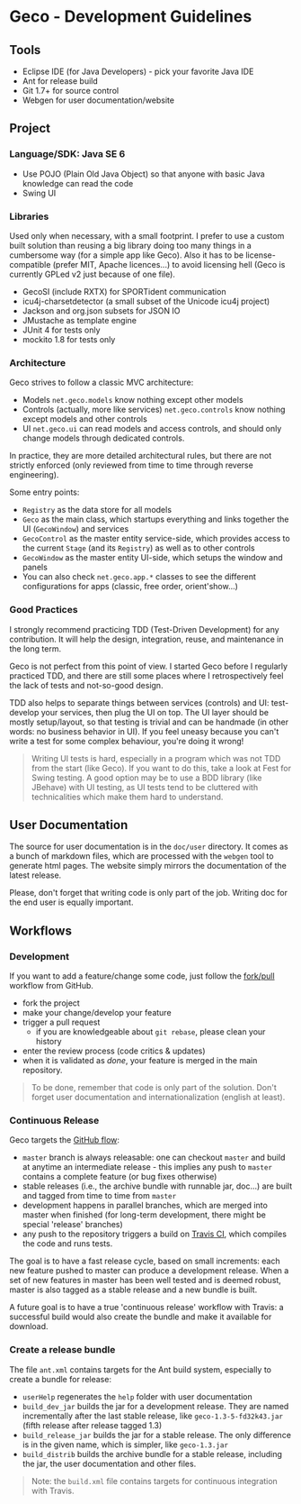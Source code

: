 Geco - Development Guidelines
=============================

Tools
-----

- Eclipse IDE (for Java Developers) - pick your favorite Java IDE
- Ant for release build
- Git 1.7+ for source control
- Webgen for user documentation/website

Project
-------

### Language/SDK: Java SE 6

- Use POJO (Plain Old Java Object) so that anyone with basic Java knowledge can read the code
- Swing UI

### Libraries

Used only when necessary, with a small footprint. I prefer to use a custom built solution than reusing a big library doing too many things in a cumbersome way (for a simple app like Geco). Also it has to be license-compatible (prefer MIT, Apache licences...) to avoid licensing hell (Geco is currently GPLed v2 just because of one file).

- GecoSI (include RXTX) for SPORTident communication
- icu4j-charsetdetector (a small subset of the Unicode icu4j project)
- Jackson and org.json subsets for JSON IO
- JMustache as template engine
- JUnit 4 for tests only
- mockito 1.8 for tests only

### Architecture

Geco strives to follow a classic MVC architecture:

- Models `net.geco.models` know nothing except other models
- Controls (actually, more like services) `net.geco.controls` know nothing except models and other controls
- UI `net.geco.ui` can read models and access controls, and should only change models through dedicated controls.

In practice, they are more detailed architectural rules, but there are not strictly enforced (only reviewed from time to time through reverse engineering).

Some entry points:

- `Registry` as the data store for all models
- `Geco` as the main class, which startups everything and links together the UI (`GecoWindow`) and services
- `GecoControl` as the master entity service-side, which provides access to the current `Stage` (and its `Registry`) as well as to other controls
- `GecoWindow` as the master entity UI-side, which setups the window and panels
- You can also check `net.geco.app.*` classes to see the different configurations for apps (classic, free order, orient'show...)

### Good Practices

I strongly recommend practicing TDD (Test-Driven Development) for any contribution. It will help the design, integration, reuse, and maintenance in the long term.

Geco is not perfect from this point of view. I started Geco before I regularly practiced TDD, and there are still some places where I retrospectively feel the lack of tests and not-so-good design.

TDD also helps to separate things between services (controls) and UI: test-develop your services, then plug the UI on top. The UI layer should be mostly setup/layout, so that testing is trivial and can be handmade (in other words: no business behavior in UI). If you feel uneasy because you can't write a test for some complex behaviour, you're doing it wrong!

> Writing UI tests is hard, especially in a program which was not TDD from the start (like Geco). If you want to do this, take a look at Fest for Swing testing. A good option may be to use a BDD library (like JBehave) with UI testing, as UI tests tend to be cluttered with technicalities which make them hard to understand.


User Documentation
------------------

The source for user documentation is in the `doc/user` directory. It comes as a bunch of markdown files, which are processed with the `webgen` tool to generate html pages. The website simply mirrors the documentation of the latest release.

Please, don't forget that writing code is only part of the job. Writing doc for the end user is equally important.


Workflows
---------

### Development

If you want to add a feature/change some code, just follow the [fork/pull](https://help.github.com/articles/using-pull-requests) workflow from GitHub.

- fork the project
- make your change/develop your feature
- trigger a pull request
  - if you are knowledgeable about `git rebase`, please clean your history
- enter the review process (code critics & updates)
- when it is validated as *done*, your feature is merged in the main repository.

> To be done, remember that code is only part of the solution. Don't forget user documentation and internationalization (english at least).

### Continuous Release

Geco targets the [GitHub flow](http://scottchacon.com/2011/08/31/github-flow.html):

- `master` branch is always releasable: one can checkout `master` and build at anytime an intermediate release - this implies any push to `master` contains a complete feature (or bug fixes otherwise)
- stable releases (i.e., the archive bundle with runnable jar, doc...) are built and tagged from time to time from `master`
- development happens in parallel branches, which are merged into master when finished (for long-term development, there might be special 'release' branches)
- any push to the repository triggers a build on [Travis CI](https://travis-ci.org/sdenier/Geco), which compiles the code and runs tests.

The goal is to have a fast release cycle, based on small increments: each new feature pushed to master can produce a development release. When a set of new features in master has been well tested and is deemed robust, master is also tagged as a stable release and a new bundle is built.

A future goal is to have a true 'continuous release' workflow with Travis: a successful build would also create the bundle and make it available for download.

### Create a release bundle

The file `ant.xml` contains targets for the Ant build system, especially to create a bundle for release:

- `userHelp` regenerates the `help` folder with user documentation
- `build_dev_jar` builds the jar for a development release. They are named incrementally after the last stable release, like `geco-1.3-5-fd32k43.jar` (fifth release after release tagged 1.3)
- `build_release_jar` builds the jar for a stable release. The only difference is in the given name, which is simpler, like `geco-1.3.jar`
- `build_distrib` builds the archive bundle for a stable release, including the jar, the user documentation and other files.

> Note: the `build.xml` file contains targets for continuous integration with Travis.